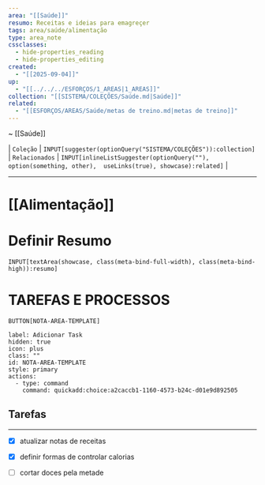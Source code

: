 ```yaml
---
area: "[[Saúde]]"
resumo: Receitas e ideias para emagreçer
tags: area/saúde/alimentação
type: area_note
cssclasses:
  - hide-properties_reading
  - hide-properties_editing
created:
  - "[[2025-09-04]]"
up:
  - "[[../../../ESFORÇOS/1_AREAS|1_AREAS]]"
collection: "[[SISTEMA/COLEÇÕES/Saúde.md|Saúde]]"
related:
  - "[[ESFORÇOS/AREAS/Saúde/metas de treino.md|metas de treino]]"
---
```

~ [[Saúde]] 

| `Coleção` | `INPUT[suggester(optionQuery("SISTEMA/COLEÇÕES")):collection]`   | `Relacionados` | `INPUT[inlineListSuggester(optionQuery(""), option(something, other),  useLinks(true), showcase):related]`  |

---
# [[Alimentação]] 


# Definir Resumo 
`INPUT[textArea(showcase, class(meta-bind-full-width), class(meta-bind-high)):resumo]`


# TAREFAS E PROCESSOS

 `BUTTON[NOTA-AREA-TEMPLATE]`     

```meta-bind-button
label: Adicionar Task
hidden: true
icon: plus
class: ""
id: NOTA-AREA-TEMPLATE
style: primary
actions:
  - type: command
    command: quickadd:choice:a2caccb1-1160-4573-b24c-d01e9d892505
```


## Tarefas


---
- [x] atualizar notas de receitas 
- [x] definir formas de controlar calorias
- [ ] cortar doces pela metade







